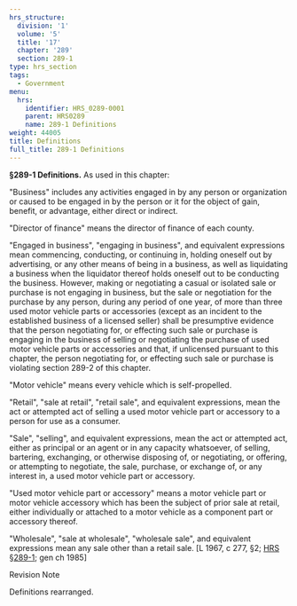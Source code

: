 ```yaml
---
hrs_structure:
  division: '1'
  volume: '5'
  title: '17'
  chapter: '289'
  section: 289-1
type: hrs_section
tags:
  - Government
menu:
  hrs:
    identifier: HRS_0289-0001
    parent: HRS0289
    name: 289-1 Definitions
weight: 44005
title: Definitions
full_title: 289-1 Definitions
---
```

**§289-1 Definitions.** As used in this chapter:

"Business" includes any activities engaged in by any person or organization or caused to be engaged in by the person or it for the object of gain, benefit, or advantage, either direct or indirect.

"Director of finance" means the director of finance of each county.

"Engaged in business", "engaging in business", and equivalent expressions mean commencing, conducting, or continuing in, holding oneself out by advertising, or any other means of being in a business, as well as liquidating a business when the liquidator thereof holds oneself out to be conducting the business. However, making or negotiating a casual or isolated sale or purchase is not engaging in business, but the sale or negotiation for the purchase by any person, during any period of one year, of more than three used motor vehicle parts or accessories (except as an incident to the established business of a licensed seller) shall be presumptive evidence that the person negotiating for, or effecting such sale or purchase is engaging in the business of selling or negotiating the purchase of used motor vehicle parts or accessories and that, if unlicensed pursuant to this chapter, the person negotiating for, or effecting such sale or purchase is violating section 289-2 of this chapter.

"Motor vehicle" means every vehicle which is self-propelled.

"Retail", "sale at retail", "retail sale", and equivalent expressions, mean the act or attempted act of selling a used motor vehicle part or accessory to a person for use as a consumer.

"Sale", "selling", and equivalent expressions, mean the act or attempted act, either as principal or an agent or in any capacity whatsoever, of selling, bartering, exchanging, or otherwise disposing of, or negotiating, or offering, or attempting to negotiate, the sale, purchase, or exchange of, or any interest in, a used motor vehicle part or accessory.

"Used motor vehicle part or accessory" means a motor vehicle part or motor vehicle accessory which has been the subject of prior sale at retail, either individually or attached to a motor vehicle as a component part or accessory thereof.

"Wholesale", "sale at wholesale", "wholesale sale", and equivalent expressions mean any sale other than a retail sale. [L 1967, c 277, §2; [HRS §289-1](/title-17/chapter-289/section-289-1/); gen ch 1985]

Revision Note

Definitions rearranged.